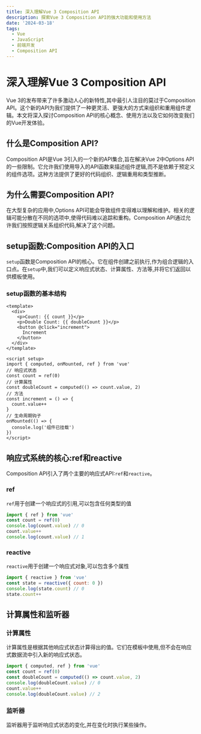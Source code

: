 ```yaml
---
title: 深入理解Vue 3 Composition API
description: 探索Vue 3 Composition API的强大功能和使用方法
date: '2024-03-18'
tags:
  - Vue
  - JavaScript
  - 前端开发
  - Composition API
---
```


# 深入理解Vue 3 Composition API

Vue 3的发布带来了许多激动人心的新特性,其中最引人注目的莫过于Composition API。这个新的API为我们提供了一种更灵活、更强大的方式来组织和重用组件逻辑。本文将深入探讨Composition API的核心概念、使用方法以及它如何改变我们的Vue开发体验。

## 什么是Composition API?

Composition API是Vue 3引入的一个新的API集合,旨在解决Vue 2中Options API的一些限制。它允许我们使用导入的API函数来描述组件逻辑,而不是依赖于预定义的组件选项。这种方法提供了更好的代码组织、逻辑重用和类型推断。

## 为什么需要Composition API?

在大型复杂的应用中,Options API可能会导致组件变得难以理解和维护。相关的逻辑可能分散在不同的选项中,使得代码难以追踪和重构。Composition API通过允许我们按照逻辑关系组织代码,解决了这个问题。

## setup函数\:Composition API的入口

`setup`函数是Composition API的核心。它在组件创建之前执行,作为组合逻辑的入口点。在`setup`中,我们可以定义响应式状态、计算属性、方法等,并将它们返回以供模板使用。

### setup函数的基本结构

```vue
<template>
  <div>
    <p>Count: {{ count }}</p>
    <p>Double Count: {{ doubleCount }}</p>
    <button @click="increment">
      Increment
    </button>
  </div>
</template>

<script setup>
import { computed, onMounted, ref } from 'vue'
// 响应式状态
const count = ref(0)
// 计算属性
const doubleCount = computed(() => count.value, 2)
// 方法
const increment = () => {
  count.value++
}
// 生命周期钩子
onMounted(() => {
  console.log('组件已挂载')
})
</script>
```

## 响应式系统的核心\:ref和reactive

Composition API引入了两个主要的响应式API:`ref`和`reactive`。

### ref

`ref`用于创建一个响应式的引用,可以包含任何类型的值

```javascript
import { ref } from 'vue'
const count = ref(0)
console.log(count.value) // 0
count.value++
console.log(count.value) // 1
```

### reactive

`reactive`用于创建一个响应式对象,可以包含多个属性

```javascript
import { reactive } from 'vue'
const state = reactive({ count: 0 })
console.log(state.count) // 0
state.count++
```

## 计算属性和监听器

### 计算属性

计算属性是根据其他响应式状态计算得出的值。它们在模板中使用,但不会在响应式数据流中引入新的响应式状态。

```javascript
import { computed, ref } from 'vue'
const count = ref(0)
const doubleCount = computed(() => count.value, 2)
console.log(doubleCount.value) // 0
count.value++
console.log(doubleCount.value) // 2
```

### 监听器

监听器用于监听响应式状态的变化,并在变化时执行某些操作。
